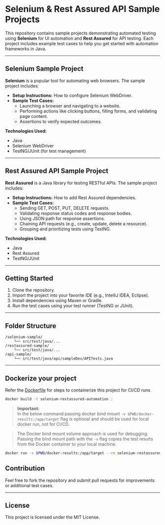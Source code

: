 # Selenium & Rest Assured API Sample Projects

This repository contains sample projects demonstrating automated testing using **Selenium** for UI automation and **Rest Assured** for API testing. Each project includes example test cases to help you get started with automation frameworks in Java.

---

## Selenium Sample Project

**Selenium** is a popular tool for automating web browsers. The sample project includes:

- **Setup Instructions:** How to configure Selenium WebDriver.
- **Sample Test Cases:**
    - Launching a browser and navigating to a website.
    - Performing actions like clicking buttons, filling forms, and validating page content.
    - Assertions to verify expected outcomes.

**Technologies Used:**  
- Java  
- Selenium WebDriver  
- TestNG/JUnit (for test management)

---

## Rest Assured API Sample Project

**Rest Assured** is a Java library for testing RESTful APIs. The sample project includes:

- **Setup Instructions:** How to add Rest Assured dependencies.
- **Sample Test Cases:**
    - Sending GET, POST, PUT, DELETE requests.
    - Validating response status codes and response bodies.
    - Using JSON path for response assertions.
    - Chaining API requests (e.g., create, update, delete a resource).
    - Grouping and prioritizing tests using TestNG.

**Technologies Used:**  
- Java  
- Rest Assured  
- TestNG/JUnit

---

## Getting Started

1. Clone the repository.
2. Import the project into your favorite IDE (e.g., IntelliJ IDEA, Eclipse).
3. Install dependencies using Maven or Gradle.
4. Run the test cases using your test runner (TestNG or JUnit).

---

## Folder Structure

```
/selenium-sample/
    └── src/test/java/...
/restassured-sample/
    └── src/test/java/...
/api-sample/
    └── src/test/java/api/sampleDev/APITests.java
```

---

## Dockerize your project

Refer the [Dockerfile](/Dockerfile) for steps to containerize this project for CI/CD runs

```bash
docker build -t selenium-restassured-automation .
```


> **Important:**  
>In the below command passing docker bind mount `-v $PWD/docker-results:/app/target` flag is optional and should be used for local docker run, not for CI/CD. 

>The Docker bind mount volume approach is used for debugging. Passing the bind mount path with the `-v` flag copies the test results from the Docker container to your local machine.


```bash
docker run -v $PWD/docker-results:/app/target --rm selenium-restassured-automation
```

## Contribution

Feel free to fork the repository and submit pull requests for improvements or additional test cases.

---

## License

This project is licensed under the MIT License.
